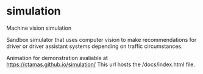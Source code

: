 # simulation
Machine vision simulation

Sandbox simulator that uses computer vision to make recommendations for driver or driver assistant systems depending on traffic circumstances.

Animation for demonstration avaliable at https://ctamas.github.io/simulation/
This url hosts the /docs/index.html file.
